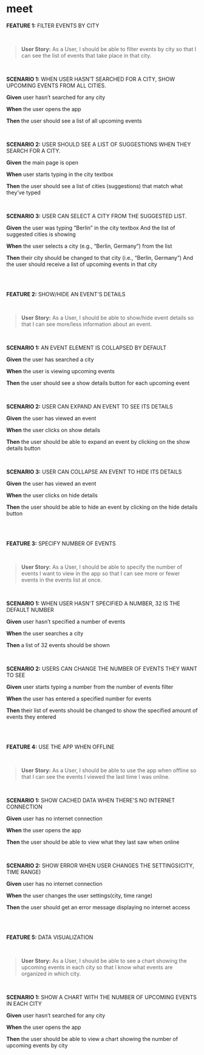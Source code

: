 # meet

**FEATURE 1:** FILTER EVENTS BY CITY

<br />

> **User Story:** As a User, I should be able to filter events by city so that I can see the list of events that take place in that city.

<br />

**SCENARIO 1:** WHEN USER HASN’T SEARCHED FOR A CITY, SHOW UPCOMING EVENTS FROM ALL CITIES.

 **Given** user hasn’t searched for any city

 **When** the user opens the app

 **Then** the user should see a list of all upcoming events

<br />

**SCENARIO 2:** USER SHOULD SEE A LIST OF SUGGESTIONS WHEN THEY SEARCH FOR A CITY.

 **Given** the main page is open

**When** user starts typing in the city textbox

 **Then** the user should see a list of cities (suggestions) that match what they’ve typed

<br />

**SCENARIO 3:** USER CAN SELECT A CITY FROM THE SUGGESTED LIST.

**Given** the user was typing “Berlin” in the city textbox
And the list of suggested cities is showing

**When** the user selects a city (e.g., “Berlin, Germany”) from the list

**Then** their city should be changed to that city (i.e., “Berlin, Germany”)
And the user should receive a list of upcoming events in that city

<br />
<br />

**FEATURE 2:** SHOW/HIDE AN EVENT'S DETAILS

<br />

> **User Story:** As a User, I should be able to show/hide event details so that I can see more/less information about an event.

<br />

**SCENARIO 1:** AN EVENT ELEMENT IS COLLAPSED BY DEFAULT

**Given** the user has searched a city

**When** the user is viewing upcoming events

**Then** the user should see a show details button for each upcoming event

<br />

**SCENARIO 2:** USER CAN EXPAND AN EVENT TO SEE ITS DETAILS

**Given** the user has viewed an event

**When** the user clicks on show details

**Then** the user should be able to expand an event by clicking on the show details button

<br />

**SCENARIO 3:** USER CAN COLLAPSE AN EVENT TO HIDE ITS DETAILS

**Given** the user has viewed an event

**When** the user clicks on hide details

**Then** the user should be able to hide an event by clicking on the hide details button

<br />
<br />

**FEATURE 3:** SPECIFY NUMBER OF EVENTS

<br />

> **User Story:** As a User, I should be able to specify the number of events I want to view in the app so that I can see more or fewer events in the events list at once.

<br />

**SCENARIO 1:** WHEN USER HASN'T SPECIFIED A NUMBER, 32 IS THE DEFAULT NUMBER

**Given** user hasn’t specified a number of events

**When** the user searches a city

**Then** a list of 32 events should be shown

<br />

**SCENARIO 2:** USERS CAN CHANGE THE NUMBER OF EVENTS THEY WANT TO SEE

**Given** user starts typing a number from the number of events filter

**When** the user has entered a specified number for events

**Then** their list of events should be changed to show the specified amount of events they entered

<br />
<br />

**FEATURE 4:** USE THE APP WHEN OFFLINE

<br />

> **User Story:** As a User, I should be able to use the app when offline so that I can see the events I viewed the last time I was online.

<br />

**SCENARIO 1:** SHOW CACHED DATA WHEN THERE'S NO INTERNET CONNECTION

**Given** user has no internet connection

**When** the user opens the app

**Then** the user should be able to view what they last saw when online

<br />

**SCENARIO 2:** SHOW ERROR WHEN USER CHANGES THE SETTINGS(CITY, TIME RANGE)

**Given** user has no internet connection

**When** the user changes the user settings(city, time range)

**Then** the user should get an error message displaying no internet access

<br />
<br />

**FEATURE 5:** DATA VISUALIZATION

<br />

> **User Story:** As a User, I should be able to see a chart showing the upcoming events in each city so that I know what events are organized in which city.

<br />

**SCENARIO 1:** SHOW A CHART WITH THE NUMBER OF UPCOMING EVENTS IN EACH CITY

**Given** user hasn’t searched for any city

**When** the user opens the app

**Then** the user should be able to view a chart showing the number of upcoming events by city
